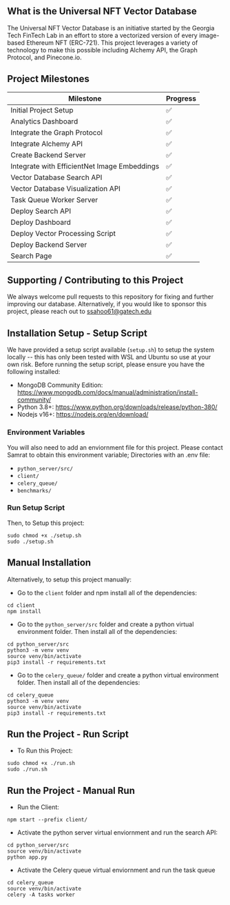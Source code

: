## What is the Universal NFT Vector Database

The Universal NFT Vector Database is an initiative started by the Georgia Tech FinTech Lab in an effort to store a vectorized version of every image-based Ethereum NFT (ERC-721). This project leverages a variety of technology to make this possible including Alchemy API, the Graph Protocol, and Pinecone.io.

## Project Milestones

| **Milestone**                                   | **Progress** |
| ----------------------------------------------- | ------------ |
| Initial Project Setup                           | ✅           |
| Analytics Dashboard                             | ✅           |
| Integrate the Graph Protocol                    | ✅           |
| Integrate Alchemy API                           | ✅           |
| Create Backend Server                           | ✅           |
| Integrate with EfficientNet Image Embeddings    | ✅           |
| Vector Database Search API                      | ✅           |
| Vector Database Visualization API               | ✅           |
| Task Queue Worker Server                        | ✅           |
| Deploy Search API                               | ✅           |
| Deploy Dashboard                                | ✅           |
| Deploy Vector Processing Script                 | ✅           |
| Deploy Backend Server                           | ✅           |
| Search Page                                     | ✅           |

## Supporting / Contributing to this Project

We always welcome pull requests to this repository for fixing and further improving our database. Alternatively, if you would like to sponsor this project, please reach out to ssahoo61@gatech.edu

## Installation Setup - Setup Script
We have provided a setup script available (`setup.sh`) to setup the system locally -- this has only been tested with WSL and Ubuntu so use at your own risk. Before running the setup script, please ensure you have the following installed:
- MongoDB Community Edition: https://www.mongodb.com/docs/manual/administration/install-community/
- Python 3.8+: https://www.python.org/downloads/release/python-380/
- Nodejs v16+: https://nodejs.org/en/download/ 

### Environment Variables
You will also need to add an enviornment file for this project. Please contact Samrat to obtain this environment variable; Directories with an .env file:
- `python_server/src/`
- `client/`
- `celery_queue/`
- `benchmarks/`

### Run Setup Script
Then, to Setup this project:

```
sudo chmod +x ./setup.sh
sudo ./setup.sh
```

## Manual Installation
Alternatively, to setup this project manually:

- Go to the `client` folder and npm install all of the dependencies:
```
cd client
npm install
```
- Go to the `python_server/src` folder and create a python virtual environment folder. Then install all of the dependencies:
```
cd python_server/src
python3 -m venv venv
source venv/bin/activate
pip3 install -r requirements.txt
```
- Go to the `celery_queue/` folder and create a python virtual environment folder. Then install all of the dependencies:
```
cd celery_queue
python3 -m venv venv
source venv/bin/activate
pip3 install -r requirements.txt
```

## Run the Project - Run Script
- To Run this Project:
```
sudo chmod +x ./run.sh
sudo ./run.sh
```

## Run the Project - Manual Run
- Run the Client:
```
npm start --prefix client/
```
- Activate the python server virtual enviornment and run the search API:
```
cd python_server/src
source venv/bin/activate
python app.py
``` 
- Activate the Celery queue virtual enviornment and run the task queue
```
cd celery_queue
source venv/bin/activate
celery -A tasks worker
```